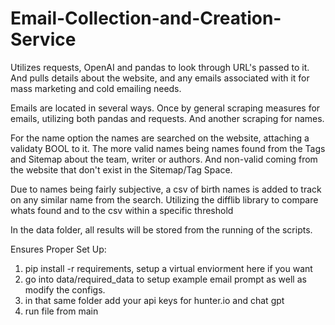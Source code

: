 # Email-Collection-and-Creation-Service

Utilizes requests, OpenAI and pandas to look through URL's passed to it. And pulls details about the website, and any emails associated with it for mass marketing and cold emailing needs. 

Emails are located in several ways. Once by general scraping measures for emails, utilizing both pandas and requests. And another scraping for names.

For the name option the names are searched on the website, attaching a validaty BOOL to it. The more valid names being names found from the Tags and Sitemap about the team, writer or authors. And non-valid coming from the website that don't exist in the Sitemap/Tag Space. 

Due to names being fairly subjective, a csv of birth names is added to track on any similar name from the search. Utilizing the difflib library to compare whats found and to the csv within a specific threshold

In the data folder, all results will be stored from the running of the scripts. 

Ensures Proper Set Up: 
  1. pip install -r requirements, setup a virtual enviorment here if you want
  2. go into data/required_data to setup example email prompt as well as modify the configs. 
  3. in that same folder add your api keys for hunter.io and chat gpt
  5. run file from main


